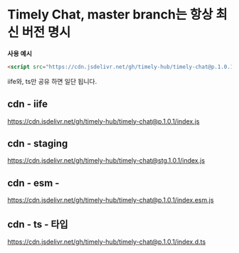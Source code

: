 # Timely Chat, master branch는 항상 최신 버전 명시

__사용 예시__

```html
<script src="https://cdn.jsdelivr.net/gh/timely-hub/timely-chat@p.1.0.1/index.js"></script>
```


iife와, ts만 공유 하면 일단 됩니다.

## cdn - iife
https://cdn.jsdelivr.net/gh/timely-hub/timely-chat@p.1.0.1/index.js

## cdn - staging

https://cdn.jsdelivr.net/gh/timely-hub/timely-chat@stg.1.0.1/index.js

## cdn - esm - 
https://cdn.jsdelivr.net/gh/timely-hub/timely-chat@p.1.0.1/index.esm.js

## cdn - ts - 타입
https://cdn.jsdelivr.net/gh/timely-hub/timely-chat@p.1.0.1/index.d.ts
